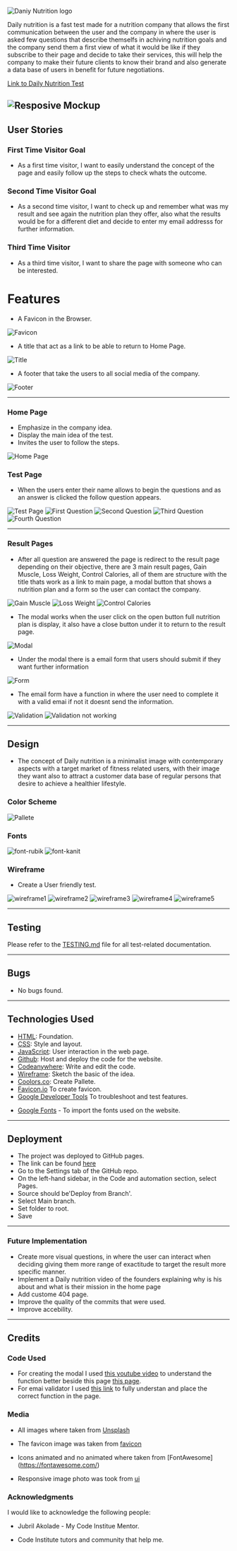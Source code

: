 ![Daniy Nutrition logo](documentation/dailynutrition-logo.png)

Daily nutrition is a fast test made for a nutrition company that allows the first communication between the user and the company in where the user is asked few questions that describe themselfs in achiving nutrition goals and the company send them a first view of what it would be like if they subscribe to their page and decide to take their services, this will help the company to make their future clients to know their brand and also generate a data base of users in benefit for future negotiations.

[Link to Daily Nutrition Test](https://juandavidc08.github.io/dailynutrition/)

![Resposive Mockup](documentation/resposive-image-daily-nutrition.png)
---
## User Stories 

### First Time Visitor Goal
* As a first time visitor, I want to easily understand the concept of the page and easily follow up the steps to check whats the outcome.

### Second Time Visitor Goal
* As a second time visitor, I want to check up and remember what was my result and see again the nutrition plan they offer, also what the results would be for a different diet and decide to enter my email addresss for further information.

### Third Time Visitor 
* As a third time visitor, I want to share the page with someone who can be interested.

# Features

* A Favicon in the Browser.
  
![Favicon](documentation/favicon.png)

* A title that act as a link to be able to return to Home Page.
  
![Title](documentation/title-link.png)

* A footer that take the users to all social media of the company.

![Footer](documentation/footer-img.png)

---

### Home Page

* Emphasize in the company idea.
* Display the main idea of the test.
* Invites the user to follow the steps.

![Home Page](documentation/home-page.png)

### Test Page

* When the users enter their name allows to begin the questions and as an answer is clicked the follow question appears.

![Test Page](documentation/test-img.png) ![First Question](documentation/first-question.png) ![Second Question](documentation/second-question.png) ![Third Question](documentation/third-question.png) ![Fourth Question](documentation/fourth-question.png) 


---

### Result Pages

* After all question are answered the page is redirect to the result page depending on their objective, there are 3 main result pages, Gain Muscle, Loss Weight, Control Calories, all of them are structure with the title thats work as a link to main page, a modal button that shows a nutrition plan and a form so the user can contact the company.

![Gain Muscle](documentation/gain-muscle.png) ![Loss Weight](documentation/loss-weight.png) ![Control Calories](documentation/control-calories.png)

* The modal works when the user click on the open button full nutrition plan is display, it also have a close button under it to return to the result page.

![Modal](documentation/modal-img.png)
  
* Under the modal there is a email form that users should submit if they want further information

![Form](documentation/form.png)

* The email form have a function in where the user need to complete it with a valid emai if not it doesnt send the information.

![Validation](documentation/form-valid.png) ![Validation not working](documentation/form-notvalid.png)

---

## Design

* The concept of Daily nutrition is a minimalist image with contemporary aspects with a target market of fitness related users, with their image they want also to attract a customer data base of regular persons that desire to achieve a healthier lifestyle.

### Color Scheme

![Pallete](documentation/color-palette.png)

### Fonts

![font-rubik](documentation/font-rubik.png)
![font-kanit](documentation/font-kanit.png)

### Wireframe

* Create a User friendly test.

![wireframe1](documentation/wireframe.png)
![wireframe2](documentation/wireframe-test.png)
![wireframe3](documentation/wirefrme-question.png)
![wireframe4](documentation/wireframe-result.png)
![wireframe5](documentation/wireframe-modal.png)

---

## Testing

Please refer to the [TESTING.md](TESTING.md) file for all test-related documentation.

---

## Bugs

* No bugs found.

---

## Technologies Used

- [HTML](https://developer.mozilla.org/en-US/docs/Web/HTML): Foundation.
- [CSS](https://developer.mozilla.org/en-US/docs/Web/CSS): Style and layout.
- [JavaScript](https://developer.mozilla.org/es/docs/Web/JavaScript): User interaction in the web page.
- [Github](https://github.com): Host and deploy the code for the website.
- [Codeanywhere](https://app.codeanywhere.com): Write and edit the code.
- [Wireframe](https://wireframe.cc/): Sketch the basic of the idea.
- [Coolors.co](https://coolors.co/): Create Pallete.
- [Favicon.io](https://favicon.io/) To create favicon.
- [Google Developer Tools](https://developers.google.com/web/tools) To troubleshoot and test features.
* [Google Fonts](https://fonts.google.com/) - To import the fonts used on the website.
  
---

## Deployment

* The project was deployed to GitHub pages.
* The link can be found [here](https://juandavidc08.github.io/dailynutrition/)
* Go to the Settings tab of the GitHub repo.
* On the left-hand sidebar, in the Code and automation section, select Pages.
* Source should be'Deploy from Branch'.
* Select Main branch.
* Set folder to root.
* Save

---

### Future Implementation

* Create more visual questions, in where the user can interact when deciding giving them more range of exactitude to target the result more specific manner.
* Implement a Daily nutrition video of the founders explaining why is his about and what is their mission in the home page
* Add custome 404 page.
* Improve the quality of the commits that were used.
* Improve accebility.

---

## Credits

### Code Used

* For creating the modal I used [this youtube video](https://www.youtube.com/watch?v=XH5OW46yO8I) to understand the function better beside this page [this page](https://www.freecodecamp.org/news/how-to-build-a-modal-with-javascript/).
* For emai validator I used [this link](https://www.scaler.com/topics/email-validation-in-javascript/) to fully understan and place the correct function in the page.


### Media

* All images where taken from [Unsplash](https://unsplash.com/es)

* The favicon image was taken from [favicon](https://favicon.io/)

* Icons animated and no animated where taken from [FontAwesome] (https://fontawesome.com/)

* Responsive image photo was took from [ui](https://ui.dev/amiresponsive)


### Acknowledgments

I would like to acknowledge the following people:

* Jubril Akolade - My Code Institue Mentor.

* Code Institute tutors and community that help me.
